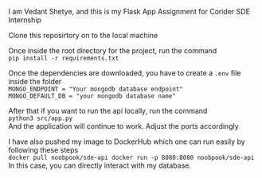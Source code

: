 I am Vedant Shetye, and this is my Flask App Assignment for Corider SDE Internship

Clone this reposirtory on to the local machine

Once inside the root directory for the project, run the command <br>
`pip install -r requirements.txt`

Once the dependencies are downloaded, you have to create a `.env` file inside the folder <br>
`
MONGO_ENDPOINT = "Your mongodb database endpoint"
` <br>
`
MONGO_DEFAULT_DB = "your mongodb database name"
`

After that if you want to run the api locally, run the command <br>
`python3 src/app.py` <br>
And the application will continue to work. Adjust the ports accordingly

I have also pushed my image to DockerHub which one can run easily by following these steps
<br>
`
docker pull noobpook/sde-api
docker run -p 8080:8080 noobpook/sde-api
`
<br>
In this case, you can directly interact with my database. 


